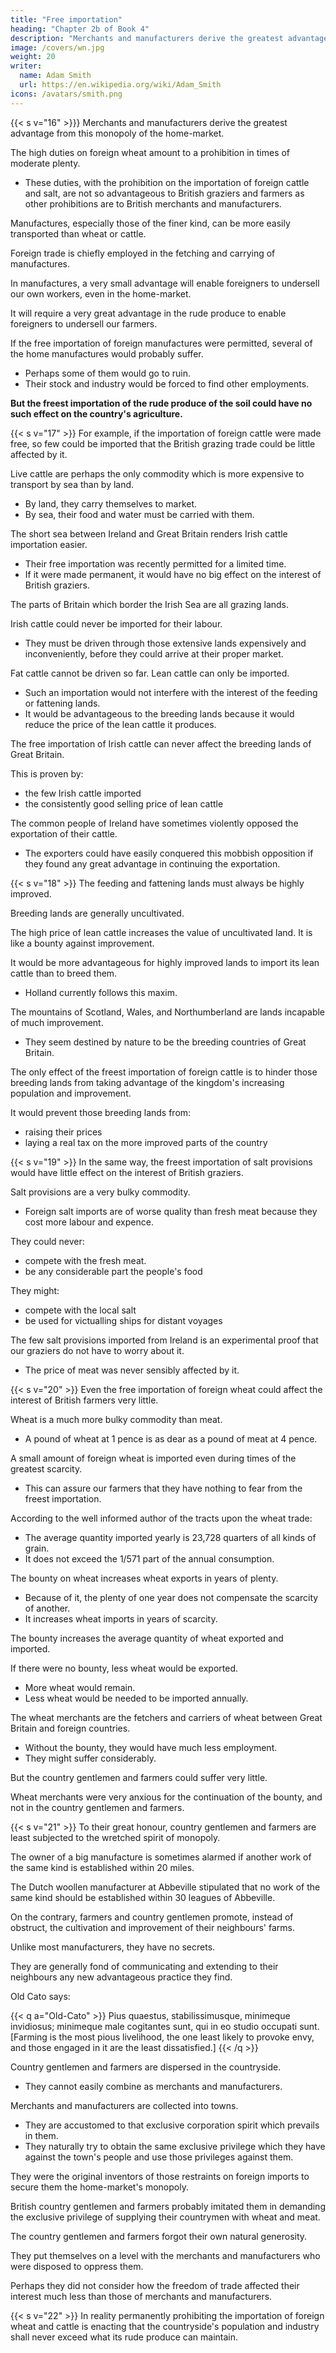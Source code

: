 ```yaml
---
title: "Free importation"
heading: "Chapter 2b of Book 4"
description: "Merchants and manufacturers derive the greatest advantage from this monopoly of the home-market"
image: /covers/wn.jpg
weight: 20
writer:
  name: Adam Smith
  url: https://en.wikipedia.org/wiki/Adam_Smith
icons: /avatars/smith.png
--- 
```



{{< s v="16" >}}} Merchants and manufacturers derive the greatest advantage from this monopoly of the home-market.

The high duties on foreign wheat amount to a prohibition in times of moderate plenty.
- These duties, with the prohibition on the importation of foreign cattle and salt, are not so advantageous to British graziers and farmers as other prohibitions are to British merchants and manufacturers.

Manufactures, especially those of the finer kind, can be more easily transported than wheat or cattle.

Foreign trade is chiefly employed in the fetching and carrying of manufactures.

In manufactures, a very small advantage will enable foreigners to undersell our own workers, even in the home-market.

It will require a very great advantage in the rude produce to enable foreigners to undersell our farmers.

If the free importation of foreign manufactures were permitted, several of the home manufactures would probably suffer.
- Perhaps some of them would go to ruin.
- Their stock and industry would be forced to find other employments.

**But the freest importation of the rude produce of the soil could have no such effect on the country's agriculture.**


{{< s v="17" >}} For example, if the importation of foreign cattle were made free, so few could be imported that the British grazing trade could be little affected by it.

Live cattle are perhaps the only commodity which is more expensive to transport by sea than by land.
- By land, they carry themselves to market.
- By sea, their food and water must be carried with them.

The short sea between Ireland and Great Britain renders Irish cattle importation easier.
- Their free importation was recently permitted for a limited time.
- If it were made permanent, it would have no big effect on the interest of British graziers.

The parts of Britain which border the Irish Sea are all grazing lands.

Irish cattle could never be imported for their labour.
- They must be driven through those extensive lands expensively and inconveniently, before they could arrive at their proper market.

Fat cattle cannot be driven so far.
Lean cattle can only be imported.
- Such an importation would not interfere with the interest of the feeding or fattening lands.
- It would be advantageous to the breeding lands because it would reduce the price of the lean cattle it produces.

The free importation of Irish cattle can never affect the breeding lands of Great Britain.

This is proven by:
- the few Irish cattle imported
- the consistently good selling price of lean cattle

The common people of Ireland have sometimes violently opposed the exportation of their cattle. 
- The exporters could have easily conquered this mobbish opposition if they found any great advantage in continuing the exportation.


{{< s v="18" >}} The feeding and fattening lands must always be highly improved.

Breeding lands are generally uncultivated.

The high price of lean cattle increases the value of uncultivated land. It is like a bounty against improvement.

It would be more advantageous for highly improved lands to import its lean cattle than to breed them.
- Holland currently follows this maxim.

The mountains of Scotland, Wales, and Northumberland are lands incapable of much improvement.
- They seem destined by nature to be the breeding countries of Great Britain.

The only effect of the freest importation of foreign cattle is to hinder those breeding lands from taking advantage of the kingdom's increasing population and improvement.

It would prevent those breeding lands from:
- raising their prices
- laying a real tax on the more improved parts of the country


{{< s v="19" >}} In the same way, the freest importation of salt provisions would have little effect on the interest of British graziers.

Salt provisions are a very bulky commodity.
- Foreign salt imports are of worse quality than fresh meat because they cost more labour and expence.

They could never:
- compete with the fresh meat.
- be any considerable part the people's food

They might:
- compete with the local salt
- be used for victualling ships for distant voyages

The few salt provisions imported from Ireland is an experimental proof that our graziers do not have to worry about it.
- The price of meat was never sensibly affected by it.


{{< s v="20" >}} Even the free importation of foreign wheat could affect the interest of British farmers very little.

Wheat is a much more bulky commodity than meat.
- A pound of wheat at 1 pence is as dear as a pound of meat at 4 pence.

A small amount of foreign wheat is imported even during times of the greatest scarcity.
- This can assure our farmers that they have nothing to fear from the freest importation.

According to the well informed author of the tracts upon the wheat trade:
- The average quantity imported yearly is 23,728 quarters of all kinds of grain.
- It does not exceed the 1/571 part of the annual consumption.

The bounty on wheat increases wheat exports in years of plenty.
- Because of it, the plenty of one year does not compensate the scarcity of another.
- It increases wheat imports in years of scarcity.

The bounty increases the average quantity of wheat exported and imported.

If there were no bounty, less wheat would be exported.
- More wheat would remain.
- Less wheat would be needed to be imported annually.

The wheat merchants are the fetchers and carriers of wheat between Great Britain and foreign countries.
- Without the bounty, they would have much less employment.
- They might suffer considerably.

But the country gentlemen and farmers could suffer very little.

Wheat merchants were very anxious for the continuation of the bounty, and not in the country gentlemen and farmers.


{{< s v="21" >}} To their great honour, country gentlemen and farmers are least subjected to the wretched spirit of monopoly.

The owner of a big manufacture is sometimes alarmed if another work of the same kind is established within 20 miles.

The Dutch woollen manufacturer at Abbeville stipulated that no work of the same kind should be established within 30 leagues of Abbeville.

On the contrary, farmers and country gentlemen promote, instead of obstruct, the cultivation and improvement of their neighbours' farms.

Unlike most manufacturers, they have no secrets.

They are generally fond of communicating and extending to their neighbours any new advantageous practice they find.

Old Cato says:

{{< q a="Old-Cato" >}}
Pius quaestus, stabilissimusque, minimeque invidiosus; minimeque male cogitantes sunt, qui in eo studio occupati sunt. [Farming is the most pious livelihood, the one least likely to provoke envy, and those engaged in it are the least dissatisfied.]
{{< /q >}}


Country gentlemen and farmers are dispersed in the countryside.
- They cannot easily combine as merchants and manufacturers.

Merchants and manufacturers are collected into towns.
- They are accustomed to that exclusive corporation spirit which prevails in them.
- They naturally try to obtain the same exclusive privilege which they have against the town's people and use those privileges against them.

They were the original inventors of those restraints on foreign imports to secure them the home-market's monopoly.

British country gentlemen and farmers probably imitated them in demanding the exclusive privilege of supplying their countrymen with wheat and meat.

The country gentlemen and farmers forgot their own natural generosity.

They put themselves on a level with the merchants and manufacturers who were disposed to oppress them.

Perhaps they did not consider how the freedom of trade affected their interest much less than those of merchants and manufacturers.

{{< s v="22" >}} In reality permanently prohibiting the importation of foreign wheat and cattle is enacting that the countryside's population and industry shall never exceed what its rude produce can maintain.
